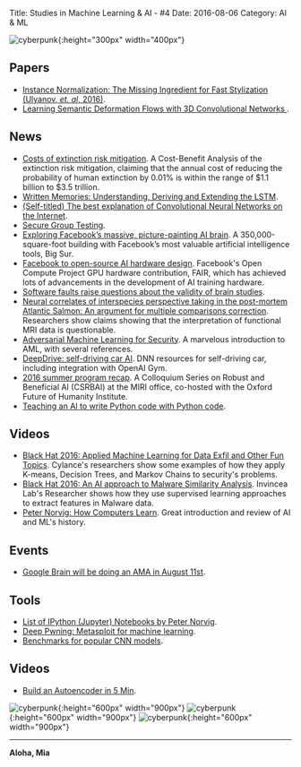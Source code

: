 Title: Studies in Machine Learning & AI - #4
Date: 2016-08-06
Category: AI & ML


![cyberpunk](./cyberpunk/1.jpeg){:height="300px" width="400px"}


## Papers

* [Instance Normalization: The Missing Ingredient for Fast Stylization (Ulyanov, *et. al*, 2016)](https://arxiv.org/abs/1607.08022).
* [Learning Semantic Deformation Flows with 3D Convolutional Networks ](http://www.creativeai.net/posts/CjrYHppotnFXbeWW8/learning-semantic-deformation-flows-with-3d-convolutional).


## News

* [Costs of extinction risk mitigation](http://aiimpacts.org/costs-of-extinction-risk-mitigation/). A Cost-Benefit Analysis of the extinction risk mitigation, claiming that the annual cost of reducing the probability of human extinction by 0.01% is within the range of $1.1 billion to $3.5 trillion. 
* [Written Memories: Understanding, Deriving and Extending the LSTM](http://r2rt.com/written-memories-understanding-deriving-and-extending-the-lstm.html).
* [(Self-titled) The best explanation of Convolutional Neural Networks on the Internet](https://medium.com/technologymadeeasy/the-best-explanation-of-convolutional-neural-networks-on-the-internet-fbb8b1ad5df8#.4on1g3268).
* [Secure Group Testing](http://nuit-blanche.blogspot.com/2016/08/secure-group-testing.html).
* [Exploring Facebook’s massive, picture-painting AI brain](http://www.theverge.com/2016/7/13/12172904/facebook-ai-big-sur-machine-learning-prineville-data-center). A 350,000-square-foot building  with Facebook’s most valuable artificial intelligence tools, Big Sur. 
* [Facebook to open-source AI hardware design](https://code.facebook.com/posts/1687861518126048/facebook-to-open-source-ai-hardware-design/?_fb_noscript=1). Facebook's Open Compute Project GPU hardware contribution, FAIR, which has achieved lots of advancements in the development of AI training hardware.
* [Software faults raise questions about the validity of brain studies](http://arstechnica.com/science/2016/07/algorithms-used-to-study-brain-activity-may-be-exaggerating-results/).
* [Neural correlates of interspecies perspective taking in the post-mortem Atlantic Salmon: An argument for multiple comparisons correction](http://prefrontal.org/files/posters/Bennett-Salmon-2009.pdf). Researchers show claims showing that the interpretation of functional MRI data is questionable.
* [Adversarial Machine Learning for Security](https://sarahjamielewis.com/posts/adversarial-machine-learning.html). A marvelous introduction to AML, with several references.
* [DeepDrive: self-driving car AI](http://deepdrive.io/). DNN resources for self-driving car, including integration with OpenAI Gym.
* [2016 summer program recap](https://intelligence.org/2016/08/02/2016-summer-program-recap/). A Colloquium Series on Robust and Beneficial AI (CSRBAI) at the MIRI office, co-hosted with the Oxford Future of Humanity Institute. 
* [Teaching an AI to write Python code with Python code](http://www.benjamintd.com/blog/spynet/).





## Videos

* [Black Hat 2016: Applied Machine Learning for Data Exfil and Other Fun Topics](https://www.blackhat.com/docs/us-16/materials/us-16-Wolff-Applied-Machine-Learning-For-Data-Exfil-And-Other-Fun-Topics.pdf). Cylance's researchers show some examples of how they apply K-means, Decision Trees, and Markov Chains to security's problems.
* [Black Hat 2016: An AI approach to Malware Similarity Analysis](https://www.blackhat.com/docs/us-16/materials/us-16-Berlin-An-AI-Approach-To-Malware-Similarity-Analysis-Mapping-The-Malware-Genome-With-A-Deep-Neural-Network.pdf). Invincea Lab's Researcher shows how they use supervised learning approaches to extract features in Malware data.
* [Peter Norvig: How Computers Learn](https://www.youtube.com/watch?v=T1O3ikmTEdA&feature=youtu.be&t=10m56s). Great introduction and review of AI and ML's history.

## Events

* [Google Brain will be doing an AMA in August 11st](https://www.reddit.com/r/MachineLearning/comments/4v58b2/google_brain_will_be_doing_an_ama_in/).


## Tools

* [List of IPython (Jupyter) Notebooks by Peter Norvig](http://norvig.com/ipython/README.html).  
* [Deep Pwning: Metasploit for machine learning](https://github.com/cchio/deep-pwning).
* [Benchmarks for popular CNN models](https://github.com/jcjohnson/cnn-benchmarks).

## Videos

* [Build an Autoencoder in 5 Min](https://www.youtube.com/watch?v=GWn7vD2Ud3M).





![cyberpunk](./draws/data1.png){:height="600px" width="900px"}
![cyberpunk](./draws/data2.png){:height="600px" width="900px"}
![cyberpunk](./draws/data3.png){:height="600px" width="900px"}


----

**Aloha, Mia**